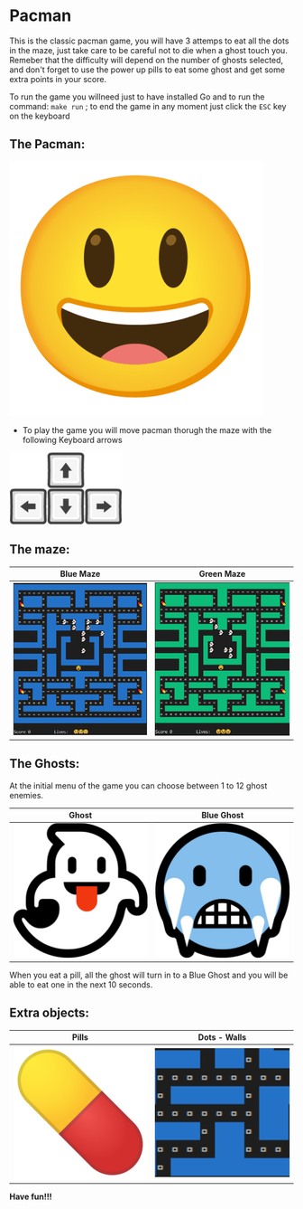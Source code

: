 # Pacman

This is the classic pacman game, you will have 3 attemps to eat all the dots in the maze, just take care to be careful not to die when a ghost touch you. Remeber that the difficulty will depend on the number of ghosts selected,  and don't  forget to use the power up pills to eat some ghost and get some extra  points in your score.

To run the game you willneed just to have installed Go and to run the command: `make run` ; to end the game in any moment just click the `ESC` key on the keyboard

## The Pacman:


<img src="Images/Pacman.png" alt="Pacman" style="width:450px;"/>

* To play the game you will move pacman thorugh the maze with the following Keyboard arrows

<img src="Images/Arrows.png" alt="Keyboard Arrows" style="width:200px;"/>

## The maze:

|Blue Maze 	|Green Maze	|
|-----------|-----------|
<img src="Images/Maze_Azul.png" alt="Blue Maze" style="width:400px;"/> | <img src="Images/Maze_Verde.png" alt="Green Maze" style="width:400px;"/>


## The Ghosts:

At the initial menu of the game you can choose between 1 to 12 ghost enemies.

|Ghost 		|Blue Ghost	|
|-----------|-----------|
<img src="Images/Ghost.png" alt="Ghost" style="width:400px;"/>|<img src="Images/Ghost_blue.png" alt="Ghost Blue" style="width:400px;"/>


When you eat a pill, all the ghost will turn in to a Blue Ghost and you will be able to eat one in the next 10 seconds.

## Extra objects:

|Pills		| Dots - Walls|
|-----------|-----------|
|<img src="Images/Pill.png" alt="Pill" style="width:300px;"/>|<img src="Images/Wall and dots.PNG" alt="Pill" style="width:300px;"/>
	
	
**Have fun!!!**
